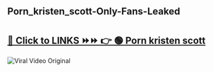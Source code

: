 
 ## Porn_kristen_scott-Only-Fans-Leaked

# <h2><a href="https://clipsfans.com/Porn_kristen_scott&ref=git">🔗 Click to LINKS ⏩⏩ 👉 🟢 Porn kristen scott </a></h2>

<a href="https://clipsfans.com/Porn_kristen_scott&ref=git" rel="nofollow" data-target="animated-image.originalLink"><img src="https://i.ibb.co.com/xMMVF88/686577567.gif" alt="Viral Video Original" style="max-width: 100%; display: inline-block;" data-target="animated-image.originalImage"></a>
